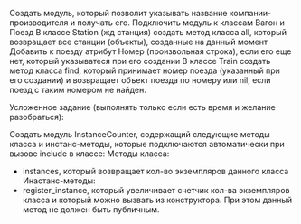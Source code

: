 Создать модуль, который позволит указывать название компании-производителя и получать его. Подключить модуль к классам Вагон и Поезд
В классе Station (жд станция) создать метод класса all, который возвращает все станции (объекты), созданные на данный момент
Добавить к поезду атрибут Номер (произвольная строка), если его еще нет, который указыватеся при его создании
В классе Train создать метод класса find, который принимает номер поезда (указанный при его создании) и возвращает объект поезда по номеру или nil, если поезд с таким номером не найден.

Усложенное задание (выполнять только если есть время и желание разобраться):

Создать модуль InstanceCounter, содержащий следующие методы класса и инстанс-методы, которые подключаются автоматически при вызове include в классе:
Методы класса:
- instances, который возвращает кол-во экземпляров данного класса
Инастанс-методы:
- register_instance, который увеличивает счетчик кол-ва экземпляров класса и который можно вызвать из конструктора. При этом данный метод не должен быть публичным.